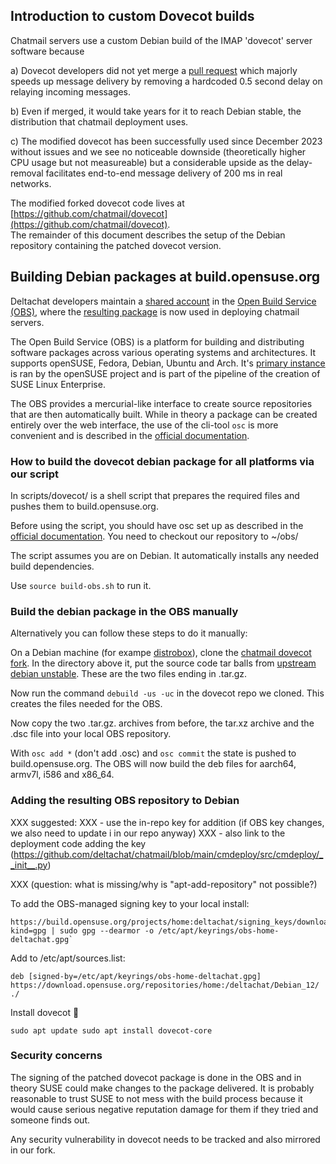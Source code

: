 ## Introduction to custom Dovecot builds

Chatmail servers use a custom Debian build of the IMAP 'dovecot' server software because 

a) Dovecot developers did not yet merge a [pull request](https://github.com/dovecot/core/pull/216)
   which majorly speeds up message delivery by removing a hardcoded 0.5 second delay 
   on relaying incoming messages.  

b) Even if merged, it would take years for it to reach Debian stable,
   the distribution that chatmail deployment uses. 

c) The modified dovecot has been successfully used since December 2023 without issues
   and we see no noticeable downside (theoretically higher CPU usage but not measureable)
   but a considerable upside as the delay-removal facilitates end-to-end message 
   delivery of 200 ms in real networks. 

The modified forked dovecot code lives at 
[https://github.com/chatmail/dovecot](https://github.com/chatmail/dovecot).  
The remainder of this document describes the setup of the Debian repository 
containing the patched dovecot version. 

## Building Debian packages at build.opensuse.org 

Deltachat developers maintain a [shared account](https://build.opensuse.org/project/show/home:deltachat) 
in the [Open Build Service (OBS)](https://openbuildservice.org/), 
where the [resulting package](https://build.opensuse.org/package/show/home:deltachat/dovecot) 
is now used in deploying chatmail servers. 
   
The Open Build Service (OBS) is a platform for building and distributing software packages 
across various operating systems and architectures. 
It supports openSUSE, Fedora, Debian, Ubuntu and Arch.
It's [primary instance](https://build.opensuse.org/) is ran by the openSUSE project 
and is part of the pipeline of the creation of SUSE Linux Enterprise.

The OBS provides a mercurial-like interface to create source repositories 
that are then automatically built. 
While in theory a package can be created entirely over the web interface, 
the use of the cli-tool `osc` is more convenient
and is described in the [official documentation](https://openbuildservice.org/help/manuals/obs-user-guide/art.obs.bg#sec.obsbg.obsconfig).

### How to build the dovecot debian package for all platforms via our script

In scripts/dovecot/ is a shell script that prepares the required files and pushes them to build.opensuse.org.

Before using the script, you should have osc set up as described in the [official documentation](https://openbuildservice.org/help/manuals/obs-user-guide/art.obs.bg#sec.obsbg.obsconfig). You need to checkout our repository to ~/obs/

The script assumes you are on Debian. It automatically installs any needed build dependencies.

Use `source build-obs.sh` to run it.

### Build the debian package in the OBS manually

Alternatively you can follow these steps to do it manually:

On a Debian machine (for exampe [distrobox](https://distrobox.it/)),
clone the [chatmail dovecot fork](https://github.com/chatmail/dovecot). 
In the directory above it, put the source code tar balls from 
[upstream debian unstable](https://packages.debian.org/unstable/dovecot-core). 
These are the two files ending in .tar.gz. 

Now run the command `debuild -us -uc` in the dovecot repo we cloned. 
This creates the files needed for the OBS.

Now copy the two .tar.gz. archives from before, 
the tar.xz archive and the .dsc file into your local OBS repository. 

With `osc add *` (don't add .osc) and `osc commit` the state is pushed to build.opensuse.org. 
The OBS will now build the deb files for aarch64, armv7l, i586 and x86_64.

### Adding the resulting OBS repository to Debian

XXX suggested: 
XXX - use the in-repo key for addition (if OBS key changes, we also need to update i in our repo anyway)
XXX - also link to the deployment code adding the key (https://github.com/deltachat/chatmail/blob/main/cmdeploy/src/cmdeploy/__init__.py) 

XXX (question: what is missing/why is "apt-add-repository" not possible?) 

To add the OBS-managed signing key to your local install: 

    https://build.opensuse.org/projects/home:deltachat/signing_keys/download?kind=gpg | sudo gpg --dearmor -o /etc/apt/keyrings/obs-home-deltachat.gpg`

Add to /etc/apt/sources.list:

`deb [signed-by=/etc/apt/keyrings/obs-home-deltachat.gpg] https://download.opensuse.org/repositories/home:/deltachat/Debian_12/ ./`

Install dovecot 🥳

`sudo apt update
sudo apt install dovecot-core`

### Security concerns 

The signing of the patched dovecot package is done in the OBS and 
in theory SUSE could make changes to the package delivered.
It is probably reasonable to trust SUSE to not mess with the build
process because it would cause serious negative reputation damage for them 
if they tried and someone finds out. 

Any security vulnerability in dovecot needs to be tracked 
and also mirrored in our fork. 
